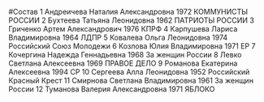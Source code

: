 #Состав
1 Андреичева Наталия Александровна 1972 КОММУНИСТЫ РОССИИ
2 Бухтеева Татьяна Леонидовна 1962 ПАТРИОТЫ РОССИИ
3 Гриченко Артем Александрович 1976 КПРФ
4 Карпушева Лариса Владимировна 1964 ЛДПР
5 Ковалева Ольга Леонидовна 1974 Российский Союз Молодежи
6 Козлова Юлия Владимировна 1971 ЕР
7 Кочергина Надежда Геннадьевна 1968 За женщин России
8 Левко Светлана Алексеевна 1969 ПРАВОЕ ДЕЛО
9 Романова Екатерина Алексеевна 1994 СР
10 Сергеева Алла Леонидовна 1952 Российский Красный Крест
11 Смирнова Светлана Владимировна 1961 За женщин России
12 Туманова Валерия Александровна 1971 ЯБЛОКО
